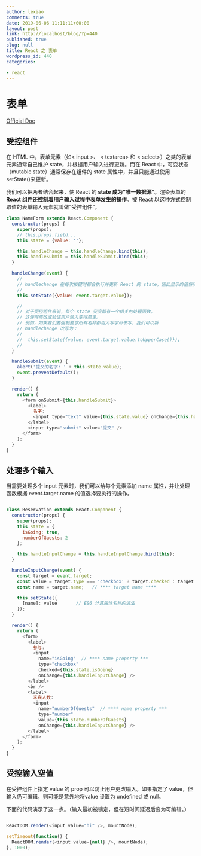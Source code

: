```yaml
---
author: lexiao
comments: true
date: 2019-06-06 11:11:11+00:00
layout: post
link: http://localhost/blog/?p=440
published: true
slug: null
title: React 之 表单
wordpress_id: 440
categories:

- react
---
```


# 表单

[Official Doc](https://zh-hans.reactjs.org/docs/forms.html)

## 受控组件

在 HTML 中，表单元素（如< input >、 < textarea> 和 < select>）之类的表单元素通常自己维护 state，并根据用户输入进行更新。而在 React 中，可变状态（mutable state）通常保存在组件的 state 属性中，并且只能通过使用 setState()来更新。

我们可以把两者结合起来，使 React 的 **state 成为“唯一数据源”**。渲染表单的 **React 组件还控制着用户输入过程中表单发生的操作**。被 React 以这种方式控制取值的表单输入元素就叫做“受控组件”。

```js
class NameForm extends React.Component {
  constructor(props) {
    super(props);
    // this.props.field...
    this.state = {value: ''};

    this.handleChange = this.handleChange.bind(this);
    this.handleSubmit = this.handleSubmit.bind(this);
  }

  handleChange(event) {
    //
    // handlechange 在每次按键时都会执行并更新 React 的 state，因此显示的值将随着用户输入而更新
    //
    this.setState({value: event.target.value});

    //
    // 对于受控组件来说，每个 state 突变都有一个相关的处理函数。 
    // 这使得修改或验证用户输入变得简单。
    // 例如，如果我们要强制要求所有名称都用大写字母书写，我们可以将
    // handlechange 改写为：
    //
    //  this.setState({value: event.target.value.toUpperCase()});
    //    
  }

  handleSubmit(event) {
    alert('提交的名字: ' + this.state.value);
    event.preventDefault();
  }

  render() {
    return (
      <form onSubmit={this.handleSubmit}>
        <label>
          名字:
          <input type="text" value={this.state.value} onChange={this.handleChange} />
        </label>
        <input type="submit" value="提交" />
      </form>
    );
  }
}
```

## 处理多个输入

当需要处理多个 input 元素时，我们可以给每个元素添加 name 属性，并让处理函数根据 event.target.name 的值选择要执行的操作。

```js

class Reservation extends React.Component {
  constructor(props) {
    super(props);
    this.state = {
      isGoing: true,
      numberOfGuests: 2
    };

    this.handleInputChange = this.handleInputChange.bind(this);
  }

  handleInputChange(event) {
    const target = event.target;
    const value = target.type === 'checkbox' ? target.checked : target.value;
    const name = target.name;   // **** target name ****

    this.setState({
      [name]: value       // ES6 计算属性名称的语法
    });
  }

  render() {
    return (
      <form>
        <label>
          参与:
          <input
            name="isGoing"  // **** name property ***
            type="checkbox"
            checked={this.state.isGoing}
            onChange={this.handleInputChange} />
        </label>
        <br />
        <label>
          来宾人数:
          <input
            name="numberOfGuests"  // **** name property ***
            type="number"
            value={this.state.numberOfGuests}
            onChange={this.handleInputChange} />
        </label>
      </form>
    );
  }
}

```

## 受控输入空值

在受控组件上指定 value 的 prop 可以防止用户更改输入。如果指定了 value，但输入仍可编辑，则可能是意外地将value 设置为 undefined 或 null。

下面的代码演示了这一点。（输入最初被锁定，但在短时间延迟后变为可编辑。）

```js

ReactDOM.render(<input value="hi" />, mountNode);

setTimeout(function() {
  ReactDOM.render(<input value={null} />, mountNode);
}, 1000);
```



